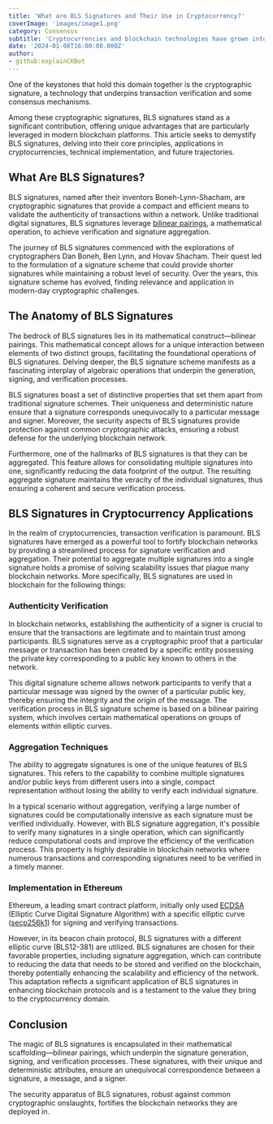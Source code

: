 ```yaml
---
title: 'What are BLS Signatures and Their Use in Cryptocurrency?'
coverImage: 'images/image1.png'
category: Consensus
subtitle: 'Cryptocurrencies and blockchain technologies have grown into fields of immense innovation, forging a path toward a decentralized financial realm.'
date: '2024-01-08T16:00:00.000Z'
author: 
- github:explainCKBot
---
```


One of the keystones that hold this domain together is the cryptographic signature, a technology that underpins transaction verification and some consensus mechanisms. 

Among these cryptographic signatures, BLS signatures stand as a significant contribution, offering unique advantages that are particularly leveraged in modern blockchain platforms. This article seeks to demystify BLS signatures, delving into their core principles, applications in cryptocurrencies, technical implementation, and future trajectories.


## What Are BLS Signatures?

BLS signatures, named after their inventors Boneh-Lynn-Shacham, are cryptographic signatures that provide a compact and efficient means to validate the authenticity of transactions within a network. Unlike traditional digital signatures, BLS signatures leverage [bilinear pairings](https://en.wikipedia.org/wiki/Pairing-based_cryptography), a mathematical operation, to achieve verification and signature aggregation.

The journey of BLS signatures commenced with the explorations of cryptographers Dan Boneh, Ben Lynn, and Hovav Shacham. Their quest led to the formulation of a signature scheme that could provide shorter signatures while maintaining a robust level of security. Over the years, this signature scheme has evolved, finding relevance and application in modern-day cryptographic challenges.


## The Anatomy of BLS Signatures

The bedrock of BLS signatures lies in its mathematical construct—bilinear pairings. This mathematical concept allows for a unique interaction between elements of two distinct groups, facilitating the foundational operations of BLS signatures. Delving deeper, the BLS signature scheme manifests as a fascinating interplay of algebraic operations that underpin the generation, signing, and verification processes.

BLS signatures boast a set of distinctive properties that set them apart from traditional signature schemes. Their uniqueness and deterministic nature ensure that a signature corresponds unequivocally to a particular message and signer. Moreover, the security aspects of BLS signatures provide protection against common cryptographic attacks, ensuring a robust defense for the underlying blockchain network.

Furthermore, one of the hallmarks of BLS signatures is that they can be aggregated. This feature allows for consolidating multiple signatures into one, significantly reducing the data footprint of the output. The resulting aggregate signature maintains the veracity of the individual signatures, thus ensuring a coherent and secure verification process.


## BLS Signatures in Cryptocurrency Applications

In the realm of cryptocurrencies, transaction verification is paramount. BLS signatures have emerged as a powerful tool to fortify blockchain networks by providing a streamlined process for signature verification and aggregation. Their potential to aggregate multiple signatures into a single signature holds a promise of solving scalability issues that plague many blockchain networks. More specifically, BLS signatures are used in blockchain for the following things:


### Authenticity Verification

In blockchain networks, establishing the authenticity of a signer is crucial to ensure that the transactions are legitimate and to maintain trust among participants. BLS signatures serve as a cryptographic proof that a particular message or transaction has been created by a specific entity possessing the private key corresponding to a public key known to others in the network. 

This digital signature scheme allows network participants to verify that a particular message was signed by the owner of a particular public key, thereby ensuring the integrity and the origin of the message. The verification process in BLS signature scheme is based on a bilinear pairing system, which involves certain mathematical operations on groups of elements within elliptic curves.


### Aggregation Techniques

The ability to aggregate signatures is one of the unique features of BLS signatures. This refers to the capability to combine multiple signatures and/or public keys from different users into a single, compact representation without losing the ability to verify each individual signature. 

In a typical scenario without aggregation, verifying a large number of signatures could be computationally intensive as each signature must be verified individually. However, with BLS signature aggregation, it's possible to verify many signatures in a single operation, which can significantly reduce computational costs and improve the efficiency of the verification process. This property is highly desirable in blockchain networks where numerous transactions and corresponding signatures need to be verified in a timely manner.


### Implementation in Ethereum

Ethereum, a leading smart contract platform, initially only used [ECDSA](https://www.nervos.org/knowledge-base/understanding_ECDSA_(explainCKBot)) (Elliptic Curve Digital Signature Algorithm) with a specific elliptic curve ([secp256k1](https://www.nervos.org/knowledge-base/secp256k1_a_key%20algorithm_(explainCKBot))) for signing and verifying transactions. 

However, in its beacon chain protocol, BLS signatures with a different elliptic curve (BLS12-381) are utilized. BLS signatures are chosen for their favorable properties, including signature aggregation, which can contribute to reducing the data that needs to be stored and verified on the blockchain, thereby potentially enhancing the scalability and efficiency of the network. This adaptation reflects a significant application of BLS signatures in enhancing blockchain protocols and is a testament to the value they bring to the cryptocurrency domain.


## Conclusion

The magic of BLS signatures is encapsulated in their mathematical scaffolding—bilinear pairings, which underpin the signature generation, signing, and verification processes. These signatures, with their unique and deterministic attributes, ensure an unequivocal correspondence between a signature, a message, and a signer. 

The security apparatus of BLS signatures, robust against common cryptographic onslaughts, fortifies the blockchain networks they are deployed in.
